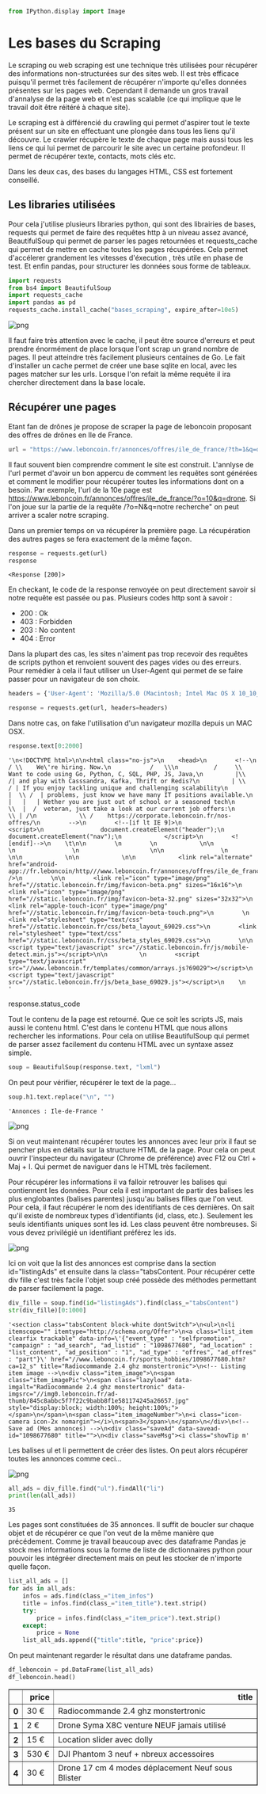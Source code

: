

```python
from IPython.display import Image
```

# Les bases du Scraping

Le scraping ou web scraping est une technique très utilisées pour récupérer des informations non-structurées sur des sites web. Il est très efficace puisqu'il permet très facilement de récupérer n'importe qu'elles données présentes sur les pages web. Cependant il demande un gros travail d'annalyse de la page web et n'est pas scalable (ce qui implique que le travail doit être réitéré à chaque site). 

Le scraping est à différencié du crawling qui permet d'aspirer tout le texte présent sur un site en effectuant une plongée dans tous les liens qu'il découvre. Le crawler récupère le texte de chaque page mais aussi tous les liens ce qui lui permet de parcourir le site avec un certaine profondeur. Il permet de récupérer texte, contacts, mots clés etc.

Dans les deux cas, des bases du langages HTML, CSS est fortement conseillé.

## Les libraries utilisées 

Pour cela j'utilise plusieurs libraries python, qui sont des librairies de bases, requests qui permet de faire des requêtes http à un niveau assez avancé, BeautifulSoup qui permet de parser les pages retournées et requests_cache qui permet de mettre en cache toutes les pages récupérées. Cela permet d'accélerer grandement les vitesses d'éxecution , très utile en phase de test.  Et enfin pandas, pour structurer les données sous forme de tableaux. 


```python
import requests
from bs4 import BeautifulSoup
import requests_cache
import pandas as pd
requests_cache.install_cache("bases_scraping", expire_after=10e5)
```

![png](sqlite.PNG)

Il faut faire très attention avec le cache, il peut être source d'erreurs et peut prendre énormément de place lorsque l'ont scrap un grand nombre de pages. Il peut atteindre très facilement plusieurs centaines de Go. Le fait d'installer un cache permet de créer une base sqlite en local, avec les pages matcher sur les urls. Lorsque l'on refait la même requête il ira chercher directement dans la base locale. 

## Récupérer une pages

Etant fan de drônes je propose de scraper la page de leboncoin proposant des offres de drônes en Ile de France.


```python
url = "https://www.leboncoin.fr/annonces/offres/ile_de_france/?th=1&q=drone"
```

Il faut souvent bien comprendre comment le site est construit. L'annlyse de l'url permet d'avoir un bon appercu de comment les requêtes sont générées et comment le modifier pour récupérer toutes les informations dont on a besoin. Par exemple, l'url de la 10e page est https://www.leboncoin.fr/annonces/offres/ile_de_france/?o=10&q=drone. Si l'on joue sur la partie de la requête /?o=N&q=notre recherche" on peut arriver a scaler notre scraping.  

Dans un premier temps on va récupérer la première page. La récupération des autres pages se fera exactement de la même façon. 


```python
response = requests.get(url)
response
```




    <Response [200]>



En checkant, le code de la response renvoyée on peut directement savoir si notre requête est passée ou pas. Plusieurs codes http sont à savoir : 
- 200 : Ok
- 403 : Forbidden
- 203 : No content 
- 404 : Error

Dans la plupart des cas, les sites n'aiment pas trop recevoir des requêtes de scripts python et renvoient souvent des pages vides ou des erreurs. Pour remédier à cela il faut utiliser un User-Agent qui permet de se faire passer pour un navigateur de son choix.


```python
headers = {'User-Agent': 'Mozilla/5.0 (Macintosh; Intel Mac OS X 10_10_1) AppleWebKit/537.36 (KHTML, like Gecko) Chrome/39.0.2171.95 Safari/537.36'}

response = requests.get(url, headers=headers)
```

Dans notre cas, on fake l'utilisation d'un navigateur mozilla depuis un MAC OSX. 


```python
response.text[0:2000]
```




    '\n<!DOCTYPE html>\n\n<html class="no-js">\n    <head>\n        <!--\n            / \\    We\'re hiring. Now.\n           /   \\\n          /     \\  Want to code using Go, Python, C, SQL, PHP, JS, Java,\n         |\\     /| and play with Casssandra, Kafka, Thrift or Redis?\n         | \\   / | If you enjoy tackling unique and challenging scalability\n         |  \\ /  | problems, just know we have many IT positions available.\n         |   |   | Wether you are just out of school or a seasoned tech\n          \\  |  /  veteran, just take a look at our current job offers:\n           \\ | /\n            \\ /    https://corporate.leboncoin.fr/nos-offres/\n        -->\n        <!--[if lt IE 9]>\n            <script>\n                document.createElement("header");\n                document.createElement("nav");\n            </script>\n        <![endif]-->\n    \t\n\n        \n        \n            \n\n            \n                \n                    \n\n                \n            \n\n            \n\n            \n\n            <link rel="alternate" href="android-app://fr.leboncoin/http///www.leboncoin.fr/annonces/offres/ile_de_france/" />\n        \n\n        <link rel="icon" type="image/png" href="//static.leboncoin.fr/img/favicon-beta.png" sizes="16x16">\n        <link rel="icon" type="image/png" href="//static.leboncoin.fr/img/favicon-beta-32.png" sizes="32x32">\n        <link rel="apple-touch-icon" type="image/png" href="//static.leboncoin.fr/img/favicon-beta-touch.png">\n        \n        <link rel="stylesheet" type="text/css" href="//static.leboncoin.fr/css/beta_layout_69029.css">\n        <link rel="stylesheet" type="text/css" href="//static.leboncoin.fr/css/beta_styles_69029.css">\n        \n\n        <script type="text/javascript" src="//static.leboncoin.fr/js/mobile-detect.min.js"></script>\n\n         \n        <script type="text/javascript" src="//www.leboncoin.fr/templates/common/arrays.js?69029"></script>\n        <script type="text/javascript" src="//static.leboncoin.fr/js/beta_base_69029.js"></script>\n    \n    '



response.status_code

Tout le contenu de la page est retourné. Que ce soit les scripts JS, mais aussi le contenu html. C'est dans le contenu HTML que nous allons rechercher les informations. Pour cela on utilise BeautifulSoup qui permet de parser assez facilement du contenu HTML avec un syntaxe assez simple. 


```python
soup = BeautifulSoup(response.text, "lxml")
```

On peut pour vérifier, récupérer le text de la page...


```python
soup.h1.text.replace("\n", "")
```




    'Annonces : Ile-de-France '



![png](header.PNG)

Si on veut maintenant récupérer toutes les annonces avec leur prix il faut se pencher plus en détails sur la structure HTML de la page. Pour cela on peut ouvrir l'inspecteur du navigateur (Chrome de préférence) avec F12 ou Ctrl + Maj + I. Qui permet de naviguer dans le HTML très facilement. 

Pour récupérer les informations il va falloir retrouver les balises qui contiennent les données. Pour cela il est important de partir des balises les plus englobantes (balises parentes) jusqu'au balises filles que l'on veut. Pour cela, il faut récupérer le nom des identifiants de ces dernières. On sait qu'il existe de nombreux types d'identifiants (id, class, etc.). Seulement les seuls identifiants uniques sont les id. Les class peuvent être nombreuses. Si vous devez privilégié un identifiant préférez les ids. 

![png](cap1.PNG)

Ici on voit que la list des annonces est comprise dans la section id="listingAds" et ensuite dans la class="tabsContent. Pour récupérer cette div fille c'est très facile l'objet soup créé possède des méthodes permettant de parser facilement la page.


```python
div_fille = soup.find(id="listingAds").find(class_="tabsContent")
str(div_fille)[0:1000]
```




    '<section class="tabsContent block-white dontSwitch">\n<ul>\n<li itemscope="" itemtype="http://schema.org/Offer">\n<a class="list_item clearfix trackable" data-info=\'{"event_type" : "selfpromotion", "campaign" : "ad_search", "ad_listid" : "1098677680", "ad_location" : "list_content", "ad_position" : "1", "ad_type" : "offres", "ad_offres" : "part"}\' href="//www.leboncoin.fr/sports_hobbies/1098677680.htm?ca=12_s" title="Radiocommande 2.4 ghz monstertronic">\n<!-- Listing item image -->\n<div class="item_image">\n<span class="item_imagePic">\n<span class="lazyload" data-imgalt="Radiocommande 2.4 ghz monstertronic" data-imgsrc="//img0.leboncoin.fr/ad-thumb/845c8abbc5f7f22c9babb8f1e581174245a26657.jpg" style="display:block; width:100%; height:100%;"></span>\n</span>\n<span class="item_imageNumber">\n<i class="icon-camera icon-2x nomargin"></i>\n<span>3</span>\n</span>\n</div>\n<!-- Save ad (Mes annonces) -->\n<div class="saveAd" data-savead-id="1098677680" title="">\n<div class="saveMsg"><i class="showTip m'



Les balises ul et li permettent de créer des listes. On peut alors récupérer toutes les annonces comme ceci...

![png](liste.PNG)


```python
all_ads = div_fille.find("ul").findAll("li")
print(len(all_ads))
```

    35
    

Les pages sont constituées de 35 annonces. Il suffit de boucler sur chaque objet et de récupérer ce que l'on veut de la même manière que précédement. Comme je travail beaucoup avec des dataframe Pandas je stock mes informations sous la forme de liste de dictionnaires python pour pouvoir les intégréer directement mais on peut les stocker de n'importe quelle façon.


```python
list_all_ads = []
for ads in all_ads:
    infos = ads.find(class_="item_infos")
    title = infos.find(class_="item_title").text.strip()
    try:
        price = infos.find(class_="item_price").text.strip()
    except:
        price = None
    list_all_ads.append({"title":title, "price":price})
```

On peut maintenant regarder le résultat dans une dataframe pandas.


```python
df_leboncoin = pd.DataFrame(list_all_ads)
df_leboncoin.head()
```




<div>
<table border="1" class="dataframe">
  <thead>
    <tr style="text-align: right;">
      <th></th>
      <th>price</th>
      <th>title</th>
    </tr>
  </thead>
  <tbody>
    <tr>
      <th>0</th>
      <td>30 €</td>
      <td>Radiocommande 2.4 ghz monstertronic</td>
    </tr>
    <tr>
      <th>1</th>
      <td>2 €</td>
      <td>Drone Syma X8C venture NEUF jamais utilisé</td>
    </tr>
    <tr>
      <th>2</th>
      <td>15 €</td>
      <td>Location slider avec dolly</td>
    </tr>
    <tr>
      <th>3</th>
      <td>530 €</td>
      <td>DJI Phantom 3 neuf + nbreux accessoires</td>
    </tr>
    <tr>
      <th>4</th>
      <td>30 €</td>
      <td>Drone 17 cm 4 modes déplacement Neuf sous Blister</td>
    </tr>
  </tbody>
</table>
</div>


